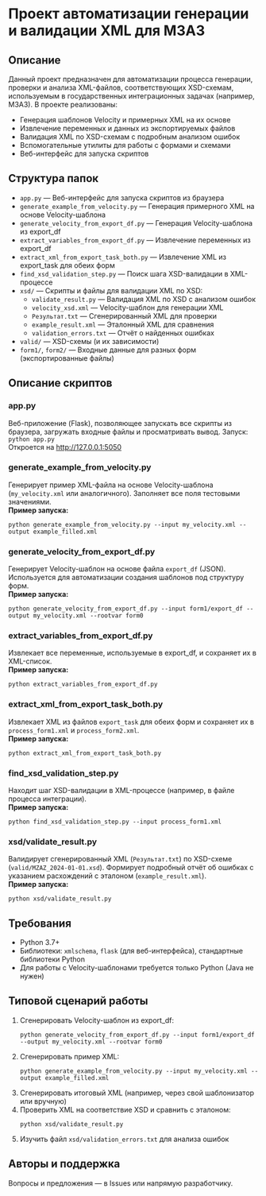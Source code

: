 # Проект автоматизации генерации и валидации XML для МЗАЗ

## Описание

Данный проект предназначен для автоматизации процесса генерации, проверки и анализа XML-файлов, соответствующих XSD-схемам, используемым в государственных интеграционных задачах (например, МЗАЗ). В проекте реализованы:
- Генерация шаблонов Velocity и примерных XML на их основе
- Извлечение переменных и данных из экспортируемых файлов
- Валидация XML по XSD-схемам с подробным анализом ошибок
- Вспомогательные утилиты для работы с формами и схемами
- Веб-интерфейс для запуска скриптов

## Структура папок

- `app.py` — Веб-интерфейс для запуска скриптов из браузера
- `generate_example_from_velocity.py` — Генерация примерного XML на основе Velocity-шаблона
- `generate_velocity_from_export_df.py` — Генерация Velocity-шаблона из export_df
- `extract_variables_from_export_df.py` — Извлечение переменных из export_df
- `extract_xml_from_export_task_both.py` — Извлечение XML из export_task для обеих форм
- `find_xsd_validation_step.py` — Поиск шага XSD-валидации в XML-процессе
- `xsd/` — Скрипты и файлы для валидации XML по XSD:
    - `validate_result.py` — Валидация XML по XSD с анализом ошибок
    - `velocity_xsd.xml` — Velocity-шаблон для генерации XML
    - `Результат.txt` — Сгенерированный XML для проверки
    - `example_result.xml` — Эталонный XML для сравнения
    - `validation_errors.txt` — Отчёт о найденных ошибках
- `valid/` — XSD-схемы (и их зависимости)
- `form1/`, `form2/` — Входные данные для разных форм (экспортированные файлы)

## Описание скриптов

### app.py
Веб-приложение (Flask), позволяющее запускать все скрипты из браузера, загружать входные файлы и просматривать вывод. Запуск:  
`python app.py`  
Откроется на http://127.0.0.1:5050

### generate_example_from_velocity.py
Генерирует пример XML-файла на основе Velocity-шаблона (`my_velocity.xml` или аналогичного). Заполняет все поля тестовыми значениями.  
**Пример запуска:**
```
python generate_example_from_velocity.py --input my_velocity.xml --output example_filled.xml
```

### generate_velocity_from_export_df.py
Генерирует Velocity-шаблон на основе файла `export_df` (JSON). Используется для автоматизации создания шаблонов под структуру форм.  
**Пример запуска:**
```
python generate_velocity_from_export_df.py --input form1/export_df --output my_velocity.xml --rootvar form0
```

### extract_variables_from_export_df.py
Извлекает все переменные, используемые в export_df, и сохраняет их в XML-список.  
**Пример запуска:**
```
python extract_variables_from_export_df.py
```

### extract_xml_from_export_task_both.py
Извлекает XML из файлов `export_task` для обеих форм и сохраняет их в `process_form1.xml` и `process_form2.xml`.  
**Пример запуска:**
```
python extract_xml_from_export_task_both.py
```

### find_xsd_validation_step.py
Находит шаг XSD-валидации в XML-процессе (например, в файле процесса интеграции).  
**Пример запуска:**
```
python find_xsd_validation_step.py --input process_form1.xml
```

### xsd/validate_result.py
Валидирует сгенерированный XML (`Результат.txt`) по XSD-схеме (`valid/MZAZ_2024-01-01.xsd`). Формирует подробный отчёт об ошибках с указанием расхождений с эталоном (`example_result.xml`).  
**Пример запуска:**
```
python xsd/validate_result.py
```

## Требования
- Python 3.7+
- Библиотеки: `xmlschema`, `flask` (для веб-интерфейса), стандартные библиотеки Python
- Для работы с Velocity-шаблонами требуется только Python (Java не нужен)

## Типовой сценарий работы
1. Сгенерировать Velocity-шаблон из export_df:
    ```
    python generate_velocity_from_export_df.py --input form1/export_df --output my_velocity.xml --rootvar form0
    ```
2. Сгенерировать пример XML:
    ```
    python generate_example_from_velocity.py --input my_velocity.xml --output example_filled.xml
    ```
3. Сгенерировать итоговый XML (например, через свой шаблонизатор или вручную)
4. Проверить XML на соответствие XSD и сравнить с эталоном:
    ```
    python xsd/validate_result.py
    ```
5. Изучить файл `xsd/validation_errors.txt` для анализа ошибок

## Авторы и поддержка
Вопросы и предложения — в Issues или напрямую разработчику. 

